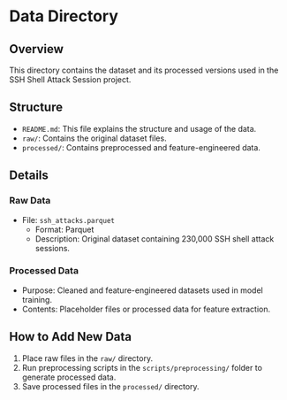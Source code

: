 # Data Directory

## Overview
This directory contains the dataset and its processed versions used in the SSH Shell Attack Session project.

## Structure
- `README.md`: This file explains the structure and usage of the data.
- `raw/`: Contains the original dataset files.
- `processed/`: Contains preprocessed and feature-engineered data.

## Details
### Raw Data
- File: `ssh_attacks.parquet`
  - Format: Parquet
  - Description: Original dataset containing 230,000 SSH shell attack sessions.

### Processed Data
- Purpose: Cleaned and feature-engineered datasets used in model training.
- Contents: Placeholder files or processed data for feature extraction.

## How to Add New Data
1. Place raw files in the `raw/` directory.
2. Run preprocessing scripts in the `scripts/preprocessing/` folder to generate processed data.
3. Save processed files in the `processed/` directory.
